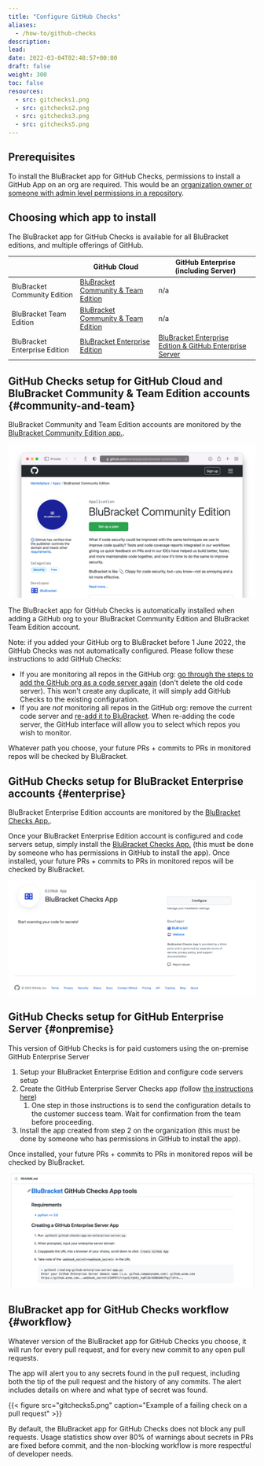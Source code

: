 ```yaml
---
title: "Configure GitHub Checks"
aliases:
  - /how-to/github-checks
description:
lead:
date: 2022-03-04T02:48:57+00:00
draft: false
weight: 300
toc: false
resources:
  - src: gitchecks1.png
  - src: gitchecks2.png
  - src: gitchecks3.png
  - src: gitchecks5.png
---
```


## Prerequisites

To install the BluBracket app for GitHub Checks, permissions to install a GitHub App on an org are required. This would be an [organization owner or someone with admin level permissions in a repository](https://docs.github.com/en/developers/apps/differences-between-github-apps-and-oauth-apps#who-can-install-github-apps-and-authorize-oauth-apps).

## Choosing which app to install

The BluBracket app for GitHub Checks is available for all BluBracket editions, and multiple offerings of GitHub.

|                               | GitHub Cloud                                                                         | GitHub Enterprise<br />(including Server) |
|-------------------------------|--------------------------------------------------------------------------------------|--------------------------------------|
| BluBracket Community Edition  | [BluBracket Community & Team Edition](#community-and-team) | n/a                                  |
| BluBracket Team Edition       | [BluBracket Community & Team Edition](#community-and-team) | n/a                                  |
| BluBracket Enterprise Edition | [BluBracket Enterprise Edition](#enterprise)               | [BluBracket Enterprise Edition & GitHub Enterprise Server](#onpremise)                             |

## GitHub Checks setup for GitHub Cloud and BluBracket Community & Team Edition accounts {#community-and-team}

BluBracket Community and Team Edition accounts are monitored by the [BluBracket Community Edition app.](https://github.com/apps/blubracket-community-edition).

[![Github Checks for GitHub Cloud and BluBracket Community & Team Editions](gitchecks1.png)](https://github.com/apps/blubracket-community-edition)

The BluBracket app for GitHub Checks is automatically installed when adding a GitHub org to your BluBracket Community Edition and BluBracket Team Edition account.

Note: if you added your GitHub org to BluBracket before 1 June 2022, the GitHub Checks was not automatically configured. Please follow these instructions to add GitHub Checks:

- If you are monitoring all repos in the GitHub org: [go through the steps to add the GitHub org as a code server again](/how-to/code-servers/add-code-servers/github-cloud-oauth/) (don't delete the old code server). This won't create any duplicate, it will simply add GitHub Checks to the existing configuration.
- If you are *not* monitoring all repos in the GitHub org: remove the current code server and [re-add it to BluBracket](/how-to/code-servers/add-code-servers/github-cloud-oauth/). When re-adding the code server, the GitHub interface will allow you to select which repos you wish to monitor.

Whatever path you choose, your future PRs + commits to PRs in monitored repos will be checked by BluBracket.

## GitHub Checks setup for BluBracket Enterprise accounts {#enterprise}

BluBracket Enterprise Edition accounts are monitored by the [BluBracket Checks App.](https://github.com/apps/blubracket-checks-app).

Once your BluBracket Enterprise Edition account is configured and code servers setup, simply install the [BluBracket Checks App.](https://github.com/apps/blubracket-checks-app) (this must be done by someone who has permissions in GitHub to install the app). Once installed, your future PRs + commits to PRs in monitored repos will be checked by BluBracket.

[![Github Checks for GitHub Cloud and BluBracket Enterprise Edition](gitchecks2.png)](https://github.com/apps/blubracket-checks-app)

## GitHub Checks setup for GitHub Enterprise Server {#onpremise}

This version of GitHub Checks is for paid customers using the on-premise GitHub Enterprise Server

1. Setup your BluBracket Enterprise Edition and configure code servers setup
2. Create the GitHub Enterprise Server Checks app (follow [the instructions here](https://github.com/BluBracket/blubracket-tools/tree/main/github-checks-app))
    1. One step in those instructions is to send the configuration details to the customer success team. Wait for confirmation from the team before proceeding.
3. Install the app created from step 2 on the organization (this must be done by someone who has permissions in GitHub to install the app).

Once installed, your future PRs + commits to PRs in monitored repos will be checked by BluBracket.

[![GitHub Checks Enterprise](gitchecks3.png)](https://github.com/BluBracket/blubracket-tools/tree/main/github-checks-app)

## BluBracket app for GitHub Checks workflow {#workflow}

Whatever version of the BluBracket app for GitHub Checks you choose, it will run for every pull request, and for every new commit to any open pull requests.

The app will alert you to any secrets found in the pull request, including both the tip of the pull request and the history of any commits. The alert includes details on where and what type of secret was found.

{{< figure src="gitchecks5.png" caption="Example of a failing check on a pull request" >}}

By default, the BluBracket app for GitHub Checks does not block any pull requests. Usage statistics show over 80% of warnings about secrets in PRs are fixed before commit, and the non-blocking workflow is more respectful of developer needs.
